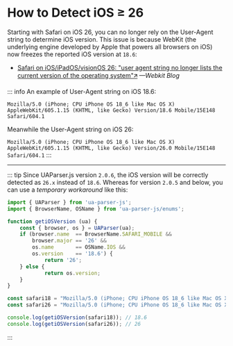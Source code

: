 # How to Detect iOS ≥ 26

Starting with Safari on iOS 26, you can no longer rely on the User-Agent string to determine iOS version. This issue is because WebKit (the underlying engine developed by Apple that powers all browsers on iOS) now freezes the reported iOS version at `18.6`:

- [Safari on iOS/iPadOS/visionOS 26: "user agent string no longer lists the current version of the operating system"🡭](https://webkit.org/blog/17333/webkit-features-in-safari-26-0/#update-to-ua-string) *—Webkit Blog*

::: info
An example of User-Agent string on iOS 18.6:

`Mozilla/5.0 (iPhone; CPU iPhone OS 18_6 like Mac OS X) AppleWebKit/605.1.15 (KHTML, like Gecko) Version/18.6 Mobile/15E148 Safari/604.1`

Meanwhile the User-Agent string on iOS 26:

`Mozilla/5.0 (iPhone; CPU iPhone OS 18_6 like Mac OS X) AppleWebKit/605.1.15 (KHTML, like Gecko) Version/26.0 Mobile/15E148 Safari/604.1`
:::

---

::: tip
Since UAParser.js version `2.0.6`, the iOS version will be correctly detected as `26.x` instead of `18.6`. Whereas for version `2.0.5` and below, you can use a _temporary workaround_ like this:

```js
import { UAParser } from 'ua-parser-js';
import { BrowserName, OSName } from 'ua-parser-js/enums';

function getiOSVersion (ua) {
    const { browser, os } = UAParser(ua);
    if (browser.name  == BrowserName.SAFARI_MOBILE &&
        browser.major == '26' &&
        os.name       == OSName.IOS &&
        os.version    == '18.6') {
            return '26';
    } else {
            return os.version;
    }
}

const safari18 = "Mozilla/5.0 (iPhone; CPU iPhone OS 18_6 like Mac OS X) AppleWebKit/605.1.15 (KHTML, like Gecko) Version/18.6 Mobile/15E148 Safari/604.1";
const safari26 = "Mozilla/5.0 (iPhone; CPU iPhone OS 18_6 like Mac OS X) AppleWebKit/605.1.15 (KHTML, like Gecko) Version/26.0 Mobile/15E148 Safari/604.1"

console.log(getiOSVersion(safari18)); // 18.6
console.log(getiOSVersion(safari26)); // 26
```
:::